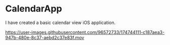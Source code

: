 # CalendarApp
I have created a basic calendar view iOS application.


https://user-images.githubusercontent.com/96572733/174744111-c187aea3-947b-480e-8c37-aebd2c37e83f.mov

